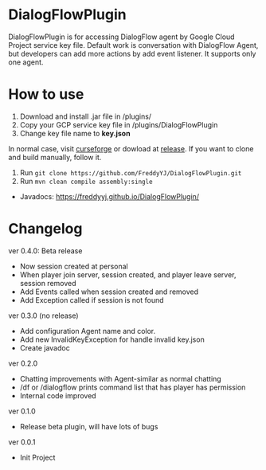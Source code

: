 # DialogFlowPlugin
DialogFlowPlugin is for accessing DialogFlow agent by Google Cloud Project service key file. Default work is conversation with DialogFlow Agent, but developers can add more actions by add event listener. It supports only one agent.

# How to use
1. Download and install .jar file in <server directory>/plugins/
2. Copy your GCP service key file in <server directory>/plugins/DialogFlowPlugin
3. Change key file name to **key.json**

In normal case, visit [curseforge](https://www.curseforge.com/minecraft/bukkit-plugins/dialogflowplugin) or dowload at [release](https://github.com/FreddyYJ/DialogFlowPlugin/releases). If you want to clone and build manually, follow it.
1. Run ```git clone https://github.com/FreddyYJ/DialogFlowPlugin.git```
2. Run ```mvn clean compile assembly:single```
* Javadocs: https://freddyyj.github.io/DialogFlowPlugin/

# Changelog
ver 0.4.0: Beta release
* Now session created at personal
* When player join server, session created, and player leave server, session removed
* Add Events called when session created and removed
* Add Exception called if session is not found

ver 0.3.0 (no release)
* Add configuration Agent name and color.
* Add new InvalidKeyException for handle invalid key.json
* Create javadoc

ver 0.2.0
* Chatting improvements with Agent-similar as normal chatting
* /df or /dialogflow prints command list that has player has permission
* Internal code improved

ver 0.1.0
* Release beta plugin, will have lots of bugs

ver 0.0.1
* Init Project
